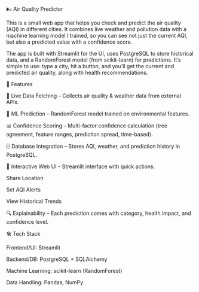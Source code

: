 🌬️ Air Quality Predictor

This is a small web app that helps you check and predict the air quality (AQI) in different cities.
It combines live weather and pollution data with a machine learning model I trained, so you can see not just the current AQI, but also a predicted value with a confidence score.

The app is built with Streamlit for the UI, uses PostgreSQL to store historical data, and a RandomForest model (from scikit-learn) for predictions.
It’s simple to use: type a city, hit a button, and you’ll get the current and predicted air quality, along with health recommendations.

🚀 Features

📡 Live Data Fetching – Collects air quality & weather data from external APIs.

🤖 ML Prediction – RandomForest model trained on environmental features.

📊 Confidence Scoring – Multi-factor confidence calculation (tree agreement, feature ranges, prediction spread, time-based).

🗄️ Database Integration – Stores AQI, weather, and prediction history in PostgreSQL.

📱 Interactive Web UI – Streamlit interface with quick actions:

Share Location

Set AQI Alerts

View Historical Trends

🔍 Explainability – Each prediction comes with category, health impact, and confidence level.

🛠️ Tech Stack

Frontend/UI: Streamlit

Backend/DB: PostgreSQL + SQLAlchemy

Machine Learning: scikit-learn (RandomForest)

Data Handling: Pandas, NumPy



